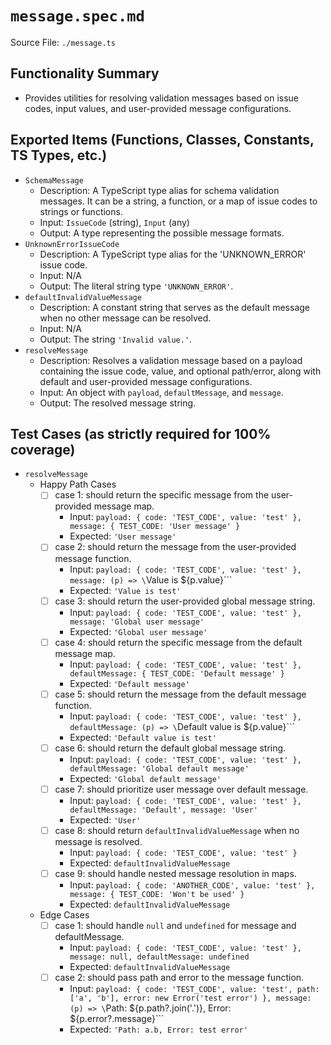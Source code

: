 # `message.spec.md`

Source File: `./message.ts`

## Functionality Summary
- Provides utilities for resolving validation messages based on issue codes, input values, and user-provided message configurations.

## Exported Items (Functions, Classes, Constants, TS Types, etc.)
- `SchemaMessage`
	- Description: A TypeScript type alias for schema validation messages. It can be a string, a function, or a map of issue codes to strings or functions.
	- Input: `IssueCode` (string), `Input` (any)
	- Output: A type representing the possible message formats.
- `UnknownErrorIssueCode`
	- Description: A TypeScript type alias for the 'UNKNOWN_ERROR' issue code.
	- Input: N/A
	- Output: The literal string type `'UNKNOWN_ERROR'`.
- `defaultInvalidValueMessage`
	- Description: A constant string that serves as the default message when no other message can be resolved.
	- Input: N/A
	- Output: The string `'Invalid value.'`.
- `resolveMessage`
	- Description: Resolves a validation message based on a payload containing the issue code, value, and optional path/error, along with default and user-provided message configurations.
	- Input: An object with `payload`, `defaultMessage`, and `message`.
	- Output: The resolved message string.

## Test Cases (as strictly required for 100% coverage)
- `resolveMessage`
	- Happy Path Cases
		- [ ] case 1: should return the specific message from the user-provided message map.
			- Input: `payload: { code: 'TEST_CODE', value: 'test' }, message: { TEST_CODE: 'User message' }`
			- Expected: `'User message'`
		- [ ] case 2: should return the message from the user-provided message function.
			- Input: `payload: { code: 'TEST_CODE', value: 'test' }, message: (p) => \`Value is \${p.value}\`\``
			- Expected: `'Value is test'`
		- [ ] case 3: should return the user-provided global message string.
			- Input: `payload: { code: 'TEST_CODE', value: 'test' }, message: 'Global user message'`
			- Expected: `'Global user message'`
		- [ ] case 4: should return the specific message from the default message map.
			- Input: `payload: { code: 'TEST_CODE', value: 'test' }, defaultMessage: { TEST_CODE: 'Default message' }`
			- Expected: `'Default message'`
		- [ ] case 5: should return the message from the default message function.
			- Input: `payload: { code: 'TEST_CODE', value: 'test' }, defaultMessage: (p) => \`Default value is \${p.value}\`\``
			- Expected: `'Default value is test'`
		- [ ] case 6: should return the default global message string.
			- Input: `payload: { code: 'TEST_CODE', value: 'test' }, defaultMessage: 'Global default message'`
			- Expected: `'Global default message'`
		- [ ] case 7: should prioritize user message over default message.
			- Input: `payload: { code: 'TEST_CODE', value: 'test' }, defaultMessage: 'Default', message: 'User'`
			- Expected: `'User'`
		- [ ] case 8: should return `defaultInvalidValueMessage` when no message is resolved.
			- Input: `payload: { code: 'TEST_CODE', value: 'test' }`
			- Expected: `defaultInvalidValueMessage`
		- [ ] case 9: should handle nested message resolution in maps.
			- Input: `payload: { code: 'ANOTHER_CODE', value: 'test' }, message: { TEST_CODE: 'Won't be used' }`
			- Expected: `defaultInvalidValueMessage`
	- Edge Cases
		- [ ] case 1: should handle `null` and `undefined` for message and defaultMessage.
			- Input: `payload: { code: 'TEST_CODE', value: 'test' }, message: null, defaultMessage: undefined`
			- Expected: `defaultInvalidValueMessage`
		- [ ] case 2: should pass path and error to the message function.
			- Input: `payload: { code: 'TEST_CODE', value: 'test', path: ['a', 'b'], error: new Error('test error') }, message: (p) => \`Path: \${p.path?.join('.')}, Error: \${p.error?.message}\`\``
			- Expected: `'Path: a.b, Error: test error'`
